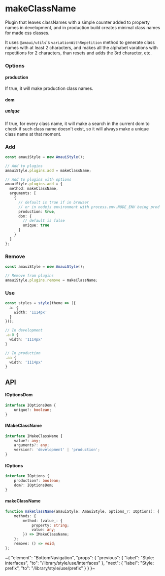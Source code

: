 
# makeClassName

Plugin that leaves classNames with a simple counter added to property names in development, and in production build creates minimal class names for made css classes.

It uses `@amaui/utils`'s `variationWithRepetition` method to generate class names with at least 2 characters, and makes all the alphabet varations with repetitions for 2 characters, than resets and adds the 3rd character, etc.

### Options

#### production

If true, it will make production class names.

#### dom

##### unique

If true, for every class name, it will make a search in the current dom to check if such class name doesn't exist, so it will always make a unique class name at that moment.

### Add

```ts
const amauiStyle = new AmauiStyle();

// Add to plugins
amauiStyle.plugins.add = makeClassName;

// Add to plugins with options
amauiStyle.plugins.add = {
  method: makeClassName,
  arguments: [
    {
      // default is true if in browser
      // or in nodejs environment with process.env.NODE_ENV being prod or production
      production: true,
      dom: {
        // default is false
        unique: true
      }
    }
  ]
};
```

### Remove

```ts
const amauiStyle = new AmauiStyle();

// Remove from plugins
amauiStyle.plugins.remove = makeClassName;
```

### Use

```ts
const styles = style(theme => ({
  a: {
    width: '1114px'
  }
}));

// In development
.a-0 {
  width: '1114px'
}

// In production
.aa {
  width: '1114px'
}
```

## API

#### IOptionsDom

```ts
interface IOptionsDom {
    unique?: boolean;
}
```

#### IMakeClassName

```ts
interface IMakeClassName {
    value?: any;
    arguments?: any;
    version?: 'development' | 'production';
}
```

#### IOptions

```ts
interface IOptions {
    production?: boolean;
    dom?: IOptionsDom;
}
```

#### makeClassName

```ts
function makeClassName(amauiStyle: AmauiStyle, options_?: IOptions): {
    methods: {
        method: (value_: {
            property: string;
            value: any;
        }) => IMakeClassName;
    };
    remove: () => void;
};
```


~{
  "element": "BottomNavigation",
  "props": {
    "previous": {
      "label": "Style: interfaces",
      "to": "/library/style/use/interfaces"
    },
    "next": {
      "label": "Style: prefix",
      "to": "/library/style/use/prefix"
    }
  }
}~
